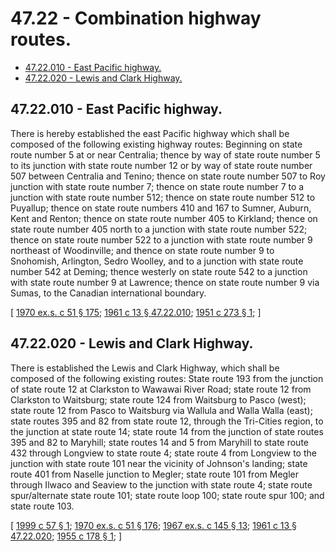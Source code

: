 # 47.22 - Combination highway routes.
* [47.22.010 - East Pacific highway.](#4722010---east-pacific-highway)
* [47.22.020 - Lewis and Clark Highway.](#4722020---lewis-and-clark-highway)
## 47.22.010 - East Pacific highway.
There is hereby established the east Pacific highway which shall be composed of the following existing highway routes: Beginning on state route number 5 at or near Centralia; thence by way of state route number 5 to its junction with state route number 12 or by way of state route number 507 between Centralia and Tenino; thence on state route number 507 to Roy junction with state route number 7; thence on state route number 7 to a junction with state route number 512; thence on state route number 512 to Puyallup; thence on state route numbers 410 and 167 to Sumner, Auburn, Kent and Renton; thence on state route number 405 to Kirkland; thence on state route number 405 north to a junction with state route number 522; thence on state route number 522 to a junction with state route number 9 northeast of Woodinville; and thence on state route number 9 to Snohomish, Arlington, Sedro Woolley, and to a junction with state route number 542 at Deming; thence westerly on state route 542 to a junction with state route number 9 at Lawrence; thence on state route number 9 via Sumas, to the Canadian international boundary.

\[ [1970 ex.s. c 51 § 175](https://leg.wa.gov/CodeReviser/documents/sessionlaw/1970ex1c51.pdf?cite=1970%20ex.s.%20c%2051%20§%20175); [1961 c 13 § 47.22.010](https://leg.wa.gov/CodeReviser/documents/sessionlaw/1961c13.pdf?cite=1961%20c%2013%20§%2047.22.010); [1951 c 273 § 1](https://leg.wa.gov/CodeReviser/documents/sessionlaw/1951c273.pdf?cite=1951%20c%20273%20§%201); \]

## 47.22.020 - Lewis and Clark Highway.
There is established the Lewis and Clark Highway, which shall be composed of the following existing routes: State route 193 from the junction of state route 12 at Clarkston to Wawawai River Road; state route 12 from Clarkston to Waitsburg; state route 124 from Waitsburg to Pasco (west); state route 12 from Pasco to Waitsburg via Wallula and Walla Walla (east); state routes 395 and 82 from state route 12, through the Tri-Cities region, to the junction at state route 14; state route 14 from the junction of state routes 395 and 82 to Maryhill; state routes 14 and 5 from Maryhill to state route 432 through Longview to state route 4; state route 4 from Longview to the junction with state route 101 near the vicinity of Johnson's landing; state route 401 from Naselle junction to Megler; state route 101 from Megler through Ilwaco and Seaview to the junction with state route 4; state route spur/alternate state route 101; state route loop 100; state route spur 100; and state route 103.

\[ [1999 c 57 § 1](https://lawfilesext.leg.wa.gov/biennium/1999-00/Pdf/Bills/Session%20Laws/Senate/6030.SL.pdf?cite=1999%20c%2057%20§%201); [1970 ex.s. c 51 § 176](https://leg.wa.gov/CodeReviser/documents/sessionlaw/1970ex1c51.pdf?cite=1970%20ex.s.%20c%2051%20§%20176); [1967 ex.s. c 145 § 13](https://leg.wa.gov/CodeReviser/documents/sessionlaw/1967ex1c145.pdf?cite=1967%20ex.s.%20c%20145%20§%2013); [1961 c 13 § 47.22.020](https://leg.wa.gov/CodeReviser/documents/sessionlaw/1961c13.pdf?cite=1961%20c%2013%20§%2047.22.020); [1955 c 178 § 1](https://leg.wa.gov/CodeReviser/documents/sessionlaw/1955c178.pdf?cite=1955%20c%20178%20§%201); \]

